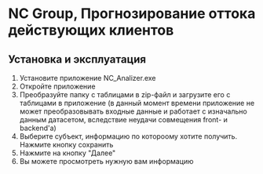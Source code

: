 # NC Group, Прогнозирование оттока действующих клиентов
## Установка и эксплуатация
1) Установите приложение NC_Analizer.exe
2) Откройте приложение
3) Преобразуйте папку с таблицами в zip-файл и загрузите его с таблицами в приложение (в данный момент времени приложение не может преобразовывать входные данные и работает с изначально данным датасетом, вследствие неудачи совмещения front- и backend'a)
4) Выберите субъект, информацию по котороому хотите получить. Нажмите кнопку сохранить
5) Нажмите на кнопку "Далее"
6) Вы можете просмотреть нужную вам информацию

